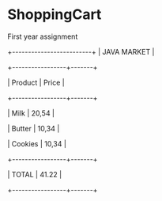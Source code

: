 # ShoppingCart

First year assignment

+-------------------------+
|       JAVA MARKET       |

+-----------------+-------+

|     Product     | Price |

+-----------------+-------+

| Milk            | 20,54 |

| Butter          | 10,34 |

| Cookies         | 10,34 |

+-----------------+-------+

|      TOTAL      | 41.22 |

+-----------------+-------+

